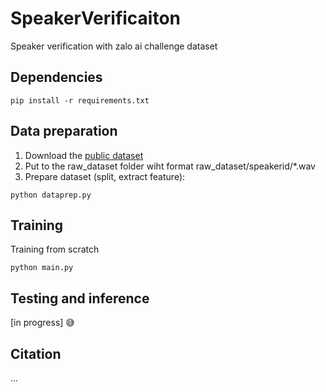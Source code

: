 # SpeakerVerificaiton
Speaker verification with zalo ai challenge dataset
## Dependencies
```
pip install -r requirements.txt
```

## Data preparation
1. Download the [public dataset](https://dl.challenge.zalo.ai/voice-verification/data/Train-Test-Data_v2.zip)
2. Put to the raw_dataset folder wiht format raw_dataset/speakerid/*.wav
3. Prepare dataset (split, extract feature):
```
python dataprep.py
```

## Training
Training from scratch
```
python main.py
```

## Testing and inference
[in progress] 😅

## Citation
...
